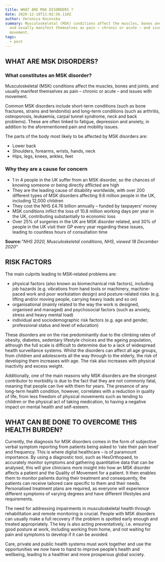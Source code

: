 ```yaml
---
title: WHAT ARE MSK DISORDERS ?
date: 2020-12-18T11:02:56.110Z
author: Veronica Kocovska
summary: Musculoskeletal (MSK) conditions affect the muscles, bones and joints,
  and usually manifest themselves as pain – chronic or acute – and issues with
  movement.
tags:
  - post
---
```

## WHAT ARE MSK DISORDERS?

### What constitutes an MSK disorder?

Musculoskeletal (MSK) conditions affect the muscles, bones and joints, and usually manifest themselves as pain – chronic or acute – and issues with movement.

Common MSK disorders include short-term conditions (such as bone fractures, strains and tendonitis) and long-term conditions (such as arthritis, osteoporosis, leukaemia, carpal tunnel syndrome, neck and back problems). These are often linked to fatigue, depression and anxiety, in addition to the aforementioned pain and mobility issues.

The parts of the body most likely to be affected by MSK disorders are:

* Lower back
* Shoulders, forearms, wrists, hands, neck
* Hips, legs, knees, ankles, feet

### Why they are a cause for concern

* 1 in 4 people in the UK suffer from an MSK disorder, so the chances of knowing someone or being directly afflicted are high
* They are the leading cause of disability worldwide, with over 200 different types of MSK disorders affecting 9.6 million people in the UK, including 12,000 children
* They cost the NHS £4.76 billion annually – funded by taxpayers’ money
* MSK conditions inflict the loss of 10.8 million working days per year in the UK, contributing substantially to economic loss
* Over 25% of surgeries in the UK are MSK disorder related, and 30% of people in the UK visit their GP every year regarding these issues, leading to countless hours of consultation time

**Source:***"NHS 2020, Musculoskeletal conditions, NHS, viewed 18 December 2020"*

## RISK FACTORS

The main culprits leading to MSK-related problems are:

* physical factors (also known as biomechanical risk factors), including job hazards (e.g. vibrations from hand tools or machinery, machine-paced work and poor workstation design) and posture-related risks (e.g. lifting and/or moving people, carrying heavy loads and so on)
* organisational (mainly related to the way the work is designed, organised and managed) and psychosocial factors (such as anxiety, stress and heavy mental load)
* individual and sociodemographic risk factors (e.g. age and gender, professional status and level of education)

These disorders are on the rise predominantly due to the climbing rates of obesity, diabetes, sedentary lifestyle choices and the ageing population, although the full scale is difficult to determine due to a lack of widespread health surveillance systems. Whilst the disorders can affect all age groups, from children and adolescents all the way through to the elderly, the risk of developing them increases with age. The risk also increases with physical inactivity and excess weight.

Additionally, one of the main reasons why MSK disorders are the strongest contributor to morbidity is due to the fact that they are not commonly fatal, meaning that people can live with them for years. The presence of any long-term health condition, however, correlates with a reduction in quality of life, from less freedom of physical movements such as tending to children or the physical act of taking medication, to having a negative impact on mental health and self-esteem.

## WHAT CAN BE DONE TO OVERCOME THIS HEALTH BURDEN?

Currently, the diagnosis for MSK disorders comes in the form of subjective verbal symptom reporting from patients being asked to ‘rate their pain level’ and frequency. This is where digital healthcare – is of paramount importance. By using a diagnostic tool, such as HexOrthopaed, to accurately monitor symptoms and gathering quantitative data that can be analysed, this will give clinicians more insight into how an MSK disorder affects a patient and the Quality of Movement for a patient. It then enables them to monitor patients during their treatment and consequently, the patients can receive tailored care specific to them and their needs. Personalised treatment plans are required, as everyone will experience different symptoms of varying degrees and have different lifestyles and requirements.

The need for addressing impairments in musculoskeletal health through rehabilitation and remote monitoring is crucial. People with MSK disorders can usually make a full recovery if the problem is spotted early enough and treated appropriately. The key is also acting preventatively, i.e. ensuring good posture at work, including working from home, and not waiting for pain and symptoms to develop if it can be avoided.

Care, private and public health systems must work together and use the opportunities we now have to hand to improve people’s health and wellbeing, leading to a healthier and more prosperous global society.